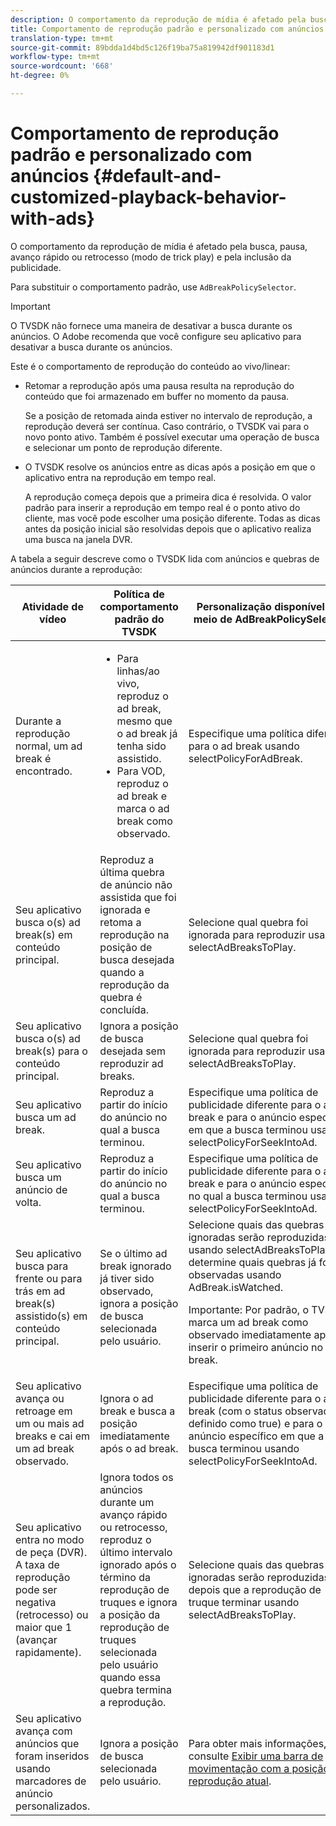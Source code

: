 ```yaml
---
description: O comportamento da reprodução de mídia é afetado pela busca, pausa, avanço rápido ou retrocesso (modo de trick play) e pela inclusão da publicidade.
title: Comportamento de reprodução padrão e personalizado com anúncios
translation-type: tm+mt
source-git-commit: 89bdda1d4bd5c126f19ba75a819942df901183d1
workflow-type: tm+mt
source-wordcount: '668'
ht-degree: 0%

---
```



# Comportamento de reprodução padrão e personalizado com anúncios {#default-and-customized-playback-behavior-with-ads}

O comportamento da reprodução de mídia é afetado pela busca, pausa, avanço rápido ou retrocesso (modo de trick play) e pela inclusão da publicidade.

Para substituir o comportamento padrão, use `AdBreakPolicySelector`.

>[!IMPORTANT]
>
>O TVSDK não fornece uma maneira de desativar a busca durante os anúncios. O Adobe recomenda que você configure seu aplicativo para desativar a busca durante os anúncios.

Este é o comportamento de reprodução do conteúdo ao vivo/linear:

* Retomar a reprodução após uma pausa resulta na reprodução do conteúdo que foi armazenado em buffer no momento da pausa.

   Se a posição de retomada ainda estiver no intervalo de reprodução, a reprodução deverá ser contínua. Caso contrário, o TVSDK vai para o novo ponto ativo. Também é possível executar uma operação de busca e selecionar um ponto de reprodução diferente.
* O TVSDK resolve os anúncios entre as dicas após a posição em que o aplicativo entra na reprodução em tempo real.

   A reprodução começa depois que a primeira dica é resolvida. O valor padrão para inserir a reprodução em tempo real é o ponto ativo do cliente, mas você pode escolher uma posição diferente. Todas as dicas antes da posição inicial são resolvidas depois que o aplicativo realiza uma busca na janela DVR.

A tabela a seguir descreve como o TVSDK lida com anúncios e quebras de anúncios durante a reprodução:

<table id="table_466538B1C2A646B89EB4F9AA111203BE"> 
 <thead> 
  <tr> 
   <th colname="col1" class="entry"> Atividade de vídeo </th> 
   <th colname="col2" class="entry"> Política de comportamento padrão do TVSDK </th> 
   <th colname="col3" class="entry">Personalização disponível por meio de <span class="codeph"> AdBreakPolicySelector </span> </th> 
  </tr>
 </thead>
 <tbody> 
  <tr> 
   <td colname="col1"> Durante a reprodução normal, um ad break é encontrado. </td> 
   <td colname="col2"> 
    <ul id="ul_10D2638676EA4ADDA718E61BD4FDC1D2"> 
     <li id="li_D5CC30F063934C738971E2E8AF00C137"> Para linhas/ao vivo, reproduz o ad break, mesmo que o ad break já tenha sido assistido. </li> 
     <li id="li_D962C0938DA74186AE99D117E5A74E38">Para VOD, reproduz o ad break e marca o ad break como observado. </li> 
    </ul> </td> 
   <td colname="col3">Especifique uma política diferente para o ad break usando <span class="codeph"> selectPolicyForAdBreak</span>. </td> 
  </tr> 
  <tr> 
   <td colname="col1"> Seu aplicativo busca o(s) ad break(s) em conteúdo principal. </td> 
   <td colname="col2"> Reproduz a última quebra de anúncio não assistida que foi ignorada e retoma a reprodução na posição de busca desejada quando a reprodução da quebra é concluída. </td> 
   <td colname="col3">Selecione qual quebra foi ignorada para reproduzir usando <span class="codeph"> selectAdBreaksToPlay</span>. </td> 
  </tr> 
  <tr> 
   <td colname="col1"> Seu aplicativo busca o(s) ad break(s) para o conteúdo principal. </td> 
   <td colname="col2"> Ignora a posição de busca desejada sem reproduzir ad breaks. </td> 
   <td colname="col3">Selecione qual quebra foi ignorada para reproduzir usando <span class="codeph"> selectAdBreaksToPlay</span>.                      </td> 
  </tr> 
  <tr> 
   <td colname="col1"> Seu aplicativo busca um ad break. </td> 
   <td colname="col2"> Reproduz a partir do início do anúncio no qual a busca terminou. </td> 
   <td colname="col3">Especifique uma política de publicidade diferente para o ad break e para o anúncio específico em que a busca terminou usando <span class="codeph"> selectPolicyForSeekIntoAd</span>. </td> 
  </tr> 
  <tr> 
   <td colname="col1"> Seu aplicativo busca um anúncio de volta. </td> 
   <td colname="col2"> Reproduz a partir do início do anúncio no qual a busca terminou. </td> 
   <td colname="col3">Especifique uma política de publicidade diferente para o ad break e para o anúncio específico no qual a busca terminou usando <span class="codeph"> selectPolicyForSeekIntoAd</span>. </td> 
  </tr> 
  <tr> 
   <td colname="col1"> Seu aplicativo busca para frente ou para trás em ad break(s) assistido(s) em conteúdo principal. </td> 
   <td colname="col2"> Se o último ad break ignorado já tiver sido observado, ignora a posição de busca selecionada pelo usuário. </td> 
   <td colname="col3">Selecione quais das quebras ignoradas serão reproduzidas usando <span class="codeph"> selectAdBreaksToPlay</span> e determine quais quebras já foram observadas usando <span class="codeph"> AdBreak.isWatched</span>. <p>Importante:  Por padrão, o TVSDK marca um ad break como observado imediatamente após inserir o primeiro anúncio no ad break. </p> </td> 
  </tr> 
  <tr> 
   <td colname="col1"> Seu aplicativo avança ou retroage em um ou mais ad breaks e cai em um ad break observado. </td> 
   <td colname="col2"> Ignora o ad break e busca a posição imediatamente após o ad break. </td> 
   <td colname="col3">Especifique uma política de publicidade diferente para o ad break (com o status observado definido como true) e para o anúncio específico em que a busca terminou usando <span class="codeph"> selectPolicyForSeekIntoAd</span>. </td> 
  </tr> 
  <tr> 
   <td colname="col1"> Seu aplicativo entra no modo de peça (DVR). A taxa de reprodução pode ser negativa (retrocesso) ou maior que 1 (avançar rapidamente). </td> 
   <td colname="col2"> Ignora todos os anúncios durante um avanço rápido ou retrocesso, reproduz o último intervalo ignorado após o término da reprodução de truques e ignora a posição da reprodução de truques selecionada pelo usuário quando essa quebra termina a reprodução. </td> 
   <td colname="col3">Selecione quais das quebras ignoradas serão reproduzidas depois que a reprodução de truque terminar usando <span class="codeph"> selectAdBreaksToPlay</span>. </td> 
  </tr> 
  <tr> 
   <td colname="col1"> Seu aplicativo avança com anúncios que foram inseridos usando marcadores de anúncio personalizados. </td> 
   <td colname="col2"> Ignora a posição de busca selecionada pelo usuário. </td> 
   <td colname="col3">Para obter mais informações, consulte <a href="../../tvsdk-1.4-for-android/ui-configure/android-1.4-ui-seek-scrub-bar-display.md">Exibir uma barra de movimentação com a posição de reprodução atual</a>. </td> 
  </tr> 
 </tbody> 
</table>

